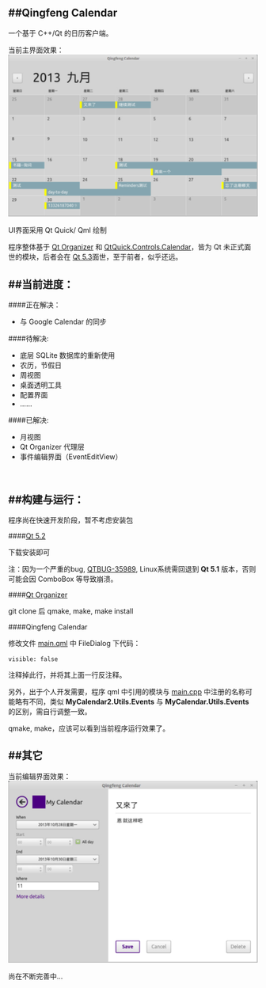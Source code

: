 
##Qingfeng Calendar
------------

一个基于 C++/Qt 的日历客户端。

当前主界面效果：
![ScreenShot](/resources/screenshot-main.jpg)

UI界面采用 Qt Quick/ Qml 绘制

程序整体基于 [Qt Organizer](https://qt.gitorious.org/qt/qtpim/) 和 [QtQuick.Controls.Calendar](https://qt.gitorious.org/qt/qtquickcontrols/)，皆为 Qt 未正式面世的模块，后者会在 [Qt 5.3](http://qt-project.org/wiki/New-Features-in-Qt-5.3)面世，至于前者，似乎还远。
</br>

##当前进度：
------------

####正在解决：
- 与 Google Calendar 的同步

####待解决:
- 底层 SQLite 数据库的重新使用
- 农历，节假日
- 周视图
- 桌面透明工具
- 配置界面
- ......

####已解决:
- 月视图
- Qt Organizer 代理层
- 事件编辑界面（EventEditView）
</br>

##构建与运行：
------------

程序尚在快速开发阶段，暂不考虑安装包

####[Qt 5.2](http://qt-project.org/downloads)

下载安装即可

注：因为一个严重的bug, [QTBUG-35989](https://bugreports.qt-project.org/browse/QTBUG-35989), Linux系统需回退到 **Qt 5.1** 版本，否则可能会因 ComboBox 等导致崩溃。

####[Qt Organizer](https://qt.gitorious.org/qt/qtpim/)

git clone 后 qmake, make, make install

####Qingfeng Calendar

修改文件 [main.qml](https://github.com/qidaizhe11/QingfengCalendar/blob/master/qml/QingfengCalendar/main.qml) 中 FileDialog 下代码：
```
visible: false
```
注释掉此行，并将其上面一行反注释。

另外，出于个人开发需要，程序 qml 中引用的模块与 [main.cpp](https://github.com/qidaizhe11/QingfengCalendar/blob/master/main.cpp) 中注册的名称可能略有不同，类似 **MyCalendar2.Utils.Events** 与 **MyCalendar.Utils.Events** 的区别，需自行调整一致。

qmake, make，应该可以看到当前程序运行效果了。
</br>

##其它
------------
当前编辑界面效果：
![ScreenShot](/resources/screenshot-edit-view.jpg)

尚在不断完善中...
